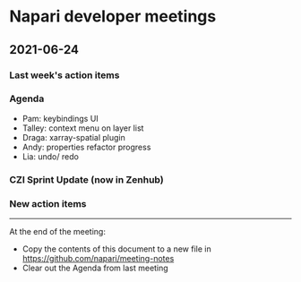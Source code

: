 # Napari developer meetings

## 2021-06-24

### Last week's action items


### Agenda
- Pam: keybindings UI
- Talley: context menu on layer list
- Draga: xarray-spatial plugin
- Andy: properties refactor progress
- Lia: undo/ redo

### CZI Sprint Update (now in Zenhub)


### New action items


------

At the end of the meeting:
- Copy the contents of this document to a new file in https://github.com/napari/meeting-notes
- Clear out the Agenda from last meeting
